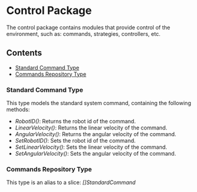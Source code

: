 # Control Package

The control package contains modules that provide control of the environment, such as: commands, strategies, controllers, etc.

## Contents

- [Standard Command Type](#stdcmd)
- [Commands Repository Type](#cmdrepo)

<a name="stdcmd"></a>

### Standard Command Type

This type models the standard system command, containing the following methods:

- *RobotID()*: Returns the robot id of the command.
- *LinearVelocity()*: Returns the linear velocity of the command.
- *AngularVelocity()*: Returns the angular velocity of the command.
- *SetRobotID()*: Sets the robot id of the command.
- *SetLinearVelocity()*: Sets the linear velocity of the command.
- *SetAngularVelocity()*: Sets the angular velocity of the command.

<a name="cmdrepo"></a>

### Commands Repository Type

This type is an alias to a slice: *[]StandardCommand*
